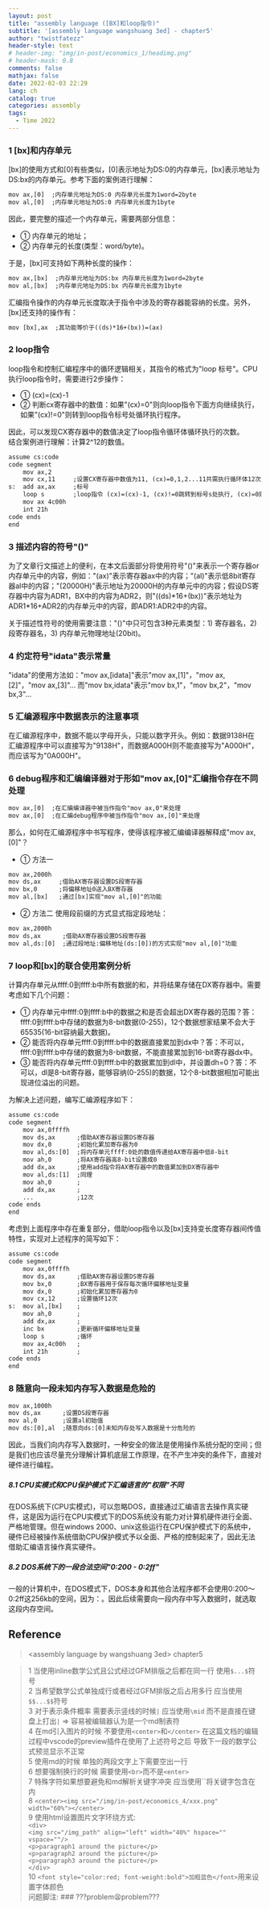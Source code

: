 ```yaml
---
layout: post
title: "assembly language ([BX]和loop指令)"
subtitle: '[assembly language wangshuang 3ed] - chapter5' 
author: "twistfatezz"
header-style: text
# header-img: "img/in-post/economics_1/headimg.png"
# header-mask: 0.8
comments: false 
mathjax: false 
date: 2022-02-03 22:29
lang: ch 
catalog: true 
categories: assembly
tags:
  - Time 2022
---
```

### 1 [bx]和内存单元
[bx]的使用方式和[0]有些类似，[0]表示地址为DS:0的内存单元，[bx]表示地址为DS:bx的内存单元。参考下面的案例进行理解：
```txt
mov ax,[0]  ;内存单元地址为DS:0 内存单元长度为1word=2byte
mov al,[0]  ;内存单元地址为DS:0 内存单元长度为1byte
```
因此，要完整的描述一个内存单元，需要两部分信息：
- ➀ 内存单元的地址；
- ➁ 内存单元的长度(类型：word/byte)。

于是，[bx]可支持如下两种长度的操作：
```txt
mov ax,[bx]  ;内存单元地址为DS:bx 内存单元长度为1word=2byte
mov al,[bx]  ;内存单元地址为DS:bx 内存单元长度为1byte
```
汇编指令操作的内存单元长度取决于指令中涉及的寄存器能容纳的长度。另外，[bx]还支持的操作有：
```txt
mov [bx],ax  ;其功能等价于((ds)*16+(bx))=(ax)
```

### 2 loop指令 
loop指令和控制汇编程序中的循环逻辑相关，其指令的格式为"loop 标号"。CPU执行loop指令时，需要进行2步操作：
- ➀ (cx)=(cx)-1
- ➁ 判断cx寄存器中的数值：如果"(cx)=0"则向loop指令下面方向继续执行，如果"(cx)!=0"则转到loop指令标号处循环执行程序。

因此，可以发现CX寄存器中的数值决定了loop指令循环体循环执行的次数。<br>
结合案例进行理解：计算2^12的数值。
```txt
assume cs:code
code segment
    mov ax,2
    mov cx,11     ;设置CX寄存器中数值为11, (cx)=0,1,2...11共需执行循环体12次
s:  add ax,ax     ;标号
    loop s        ;loop指令 (cx)=(cx)-1, (cx)!=0跳转到标号s处执行, (cx)=0则继续向下执行后续指令
    mov ax 4c00h
    int 21h
code ends
end
```

### 3 描述内容的符号"()"
为了文章行文描述上的便利，在本文后面部分将使用符号"()"来表示一个寄存器or内存单元中的内容，例如："(ax)"表示寄存器ax中的内容；"(al)"表示低8bit寄存器al中的内容；"(20000H)"表示地址为20000H的内存单元中的内容；假设DS寄存器中内容为ADR1，BX中的内容为ADR2，则"((ds)\*16+(bx))"表示地址为ADR1\*16+ADR2的内存单元中的内容，即ADR1:ADR2中的内容。

关于描述性符号的使用需要注意："()"中只可包含3种元素类型：1) 寄存器名，2) 段寄存器名，3) 内存单元物理地址(20bit)。

### 4 约定符号"idata"表示常量
"idata"的使用方法如："mov ax,[idata]"表示"mov ax,[1]"，"mov ax,[2]"，"mov ax,[3]"... 而"mov bx,idata"表示"mov bx,1"，"mov bx,2"，"mov bx,3"...

### 5 汇编源程序中数据表示的注意事项
在汇编源程序中，数据不能以字母开头，只能以数字开头。例如：数据9138H在汇编源程序中可以直接写为"9138H"，而数据A000H则不能直接写为"A000H"，而应该写为"0A000H"。

### 6 debug程序和汇编编译器对于形如"mov ax,[0]"汇编指令存在不同处理
```txt
mov ax,[0]  ;在汇编编译器中被当作指令"mov ax,0"来处理
mov ax,[0]  ;在汇编debug程序中被当作指令"mov ax,[0]"来处理
```
那么，如何在汇编源程序中书写程序，使得该程序被汇编编译器解释成"mov ax,[0]"？
- ➀ 方法一
```txt
mov ax,2000h
mov ds,ax     ;借助AX寄存器设置DS段寄存器
mov bx,0      ;将偏移地址0送入BX寄存器
mov al,[bx]   ;通过[bx]实现"mov al,[0]"的功能
```
- ➁ 方法二 使用段前缀的方式显式指定段地址：
```txt
mov ax,2000h
mov ds,ax      ;借助AX寄存器设置DS段寄存器
mov al,ds:[0]  ;通过段地址:偏移地址(ds:[0])的方式实现"mov al,[0]"功能
```

### 7 loop和[bx]的联合使用案例分析
计算内存单元从ffff:0到ffff:b中所有数据的和，并将结果存储在DX寄存器中。需要考虑如下几个问题：
- ➀ 内存单元中ffff:0到ffff:b中的数据之和是否会超出DX寄存器的范围？答：ffff:0到ffff:b中存储的数据为8-bit数据(0-255)，12个数据想家结果不会大于65535(16-bit容纳最大数据)。
- ➁ 能否将内存单元ffff:0到ffff:b中的数据直接累加到dx中？答：不可以，ffff:0到ffff:b中存储的数据为8-bit数据，不能直接累加到16-bit寄存器dx中。
- ➂ 能否将内存单元ffff:0到ffff:b中的数据累加到dl中，并设置dh=0？答：不可以，dl是8-bit寄存器，能够容纳(0-255)的数据，12个8-bit数据相加可能出现进位溢出的问题。

为解决上述问题，编写汇编源程序如下：
```txt
assume cs:code
code segment
    mov ax,0ffffh
    mov ds,ax      ;借助AX寄存器设置DS寄存器
    mov dx,0       ;初始化累加寄存器为0
    mov al,ds:[0]  ;将内存单元ffff:0处的数值传递给AX寄存器中低8-bit
    mov ah,0       ;将AX寄存器高8-bit设置成0 
    add dx,ax      ;使用add指令将AX寄存器中的数值累加到DX寄存器中
    mov al,ds:[1]  ;同理
    mov ah,0       ;
    add dx,ax      ;
    ...            ;12次
code ends
end
```
考虑到上面程序中存在重复部分，借助loop指令以及[bx]支持变长度寄存器间传值特性，实现对上述程序的简写如下：
```txt
assume cs:code
code segment
    mov ax,0ffffh  
    mov ds,ax      ;借助AX寄存器设置DS寄存器
    mov bx,0       ;BX寄存器用于保存每次循环偏移地址变量
    mov dx,0       ;初始化累加寄存器为0
    mov cx,12      ;设置循环12次
s:  mov al,[bx]    ;
    mov ah,0       ;
    add dx,ax      ;
    inc bx         ;更新循环偏移地址变量
    loop s         ;循环
    mov ax,4c00h   ;
    int 21h        ;
code ends
end
```

### 8 随意向一段未知内存写入数据是危险的
```txt
mov ax,1000h
mov ds,ax      ;设置DS段寄存器
mov al,0       ;设置al初始值
mov ds:[0],al  ;随意向ds:[0]未知内存处写入数据是十分危险的
```
因此，当我们向内存写入数据时，一种安全的做法是使用操作系统分配的空间；但是我们也应该尽量充分理解计算机底层工作原理，在不产生冲突的条件下，直接对硬件进行编程。

##### 8.1 CPU实模式和CPU保护模式下汇编语言的"权限"不同
在DOS系统下(CPU实模式)，可以忽略DOS，直接通过汇编语言去操作真实硬件，这是因为运行在CPU实模式下的DOS系统没有能力对计算机硬件进行全面、严格地管理。但在windows 2000、unix这些运行在CPU保护模式下的系统中，硬件已经被操作系统借助CPU保护模式予以全面、严格的控制起来了，因此无法借助汇编语言操作真实硬件。

##### 8.2 DOS系统下的一段合法空间"0:200 - 0:2ff"
一般的计算机中，在DOS模式下，DOS本身和其他合法程序都不会使用0:200～0:2ff这256kb的空间，因为：。因此后续需要向一段内存中写入数据时，就选取这段内存空间。


## Reference
> \<assembly language by wangshuang 3ed\> chapter5 <br>

> 1 当使用inline数学公式且公式经过GFM排版之后都在同一行 使用`$...$`符号<br>
> 2 当希望数学公式单独成行或者经过GFM排版之后占用多行 应当使用`$$...$$`符号<br>
> 3 对于表示条件概率 需要表示竖线的时候`|` 应当使用`\mid` 而不是直接在键盘上打出`|` => 容易被编辑器认为是一个md制表符<br>
> 4 在md引入图片的时候 不要使用`<center>`和`</center>` 在这篇文档的编辑过程中vscode的preview插件在使用了上述符号之后 导致下一段的数学公式预览显示不正常<br>
> 5 使用md的时候 单独的两段文字上下需要空出一行<br>
> 6 想要强制换行的时候 需要使用`<br>`而不是`<enter>`<br>
> 7 特殊字符如果想要避免和md解析关键字冲突 应当使用\`\`将关键字包含在内 <br>
> 8 `<center><img src="/img/in-post/economics_4/xxx.png" width="60%"></center>` <br>
> 9 使用html设置图片文字环绕方式: <br>
    `<div>` <br>
        `<img src="/img_path" align="left" width="40%" hspace="" vspace=""/>` <br>
        `<p>paragraph1 around the picture</p>` <br>
        `<p>paragraph2 around the picture</p>` <br>
        `<p>paragraph3 around the picture</p>` <br>
    `</div>` <br>
> 10 `<font style="color:red; font-weight:bold">加粗蓝色</font>`用来设置字体颜色 <br>
> 问题脚注: ### ???problem😫problem???
